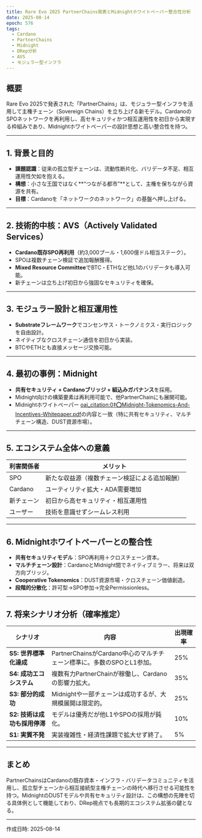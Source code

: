 ```yaml
---
title: Rare Evo 2025 PartnerChains発表とMidnightホワイトペーパー整合性分析
date: 2025-08-14
epoch: 576
tags:
  - Cardano
  - PartnerChains
  - Midnight
  - DRep分析
  - AVS
  - モジュラー型インフラ
---
```


## 概要
Rare Evo 2025で発表された「PartnerChains」は、モジュラー型インフラを活用して主権チェーン（Sovereign Chains）を立ち上げる新モデル。CardanoのSPOネットワークを再利用し、高セキュリティかつ相互運用性を初日から実現する枠組みであり、Midnightホワイトペーパーの設計思想と高い整合性を持つ。

---

## 1. 背景と目的
- **課題認識**：従来の孤立型チェーンは、流動性断片化、バリデータ不足、相互運用性欠如を抱える。
- **構想**：小さな王国ではなく**“つながる都市”**として、主権を保ちながら資源を共有。
- **目標**：Cardanoを「ネットワークのネットワーク」の基盤へ押し上げる。

---

## 2. 技術的中核：AVS（Actively Validated Services）
- **Cardano既存SPO再利用**（約3,000プール・1,600億ドル相当ステーク）。
- SPOは複数チェーン検証で追加報酬獲得。
- **Mixed Resource Committee**でBTC・ETHなど他L1のバリデータも導入可能。
- 新チェーンは立ち上げ初日から強固なセキュリティを確保。

---

## 3. モジュラー設計と相互運用性
- **Substrateフレームワーク**でコンセンサス・トークノミクス・実行ロジックを自由設計。
- ネイティブなクロスチェーン通信を初日から実装。
- BTCやETHとも直接メッセージ交換可能。

---

## 4. 最初の事例：Midnight
- **共有セキュリティ + Cardanoブリッジ + 組込みガバナンス**を採用。
- Midnight向けの構築要素は再利用可能で、他PartnerChainにも展開可能。
- Midnightホワイトペーパー [oai_citation:0‡⭕️Midnight-Tokenomics-And-Incentives-Whitepaper.pdf](file-service://file-AoSHhiwa8EcVW9V98k2GZb)の内容と一致（特に共有セキュリティ、マルチチェーン構造、DUST資源市場）。

---

## 5. エコシステム全体への意義
| 利害関係者 | メリット |
|------------|---------|
| SPO | 新たな収益源（複数チェーン検証による追加報酬） |
| Cardano | ユーティリティ拡大・ADA需要増加 |
| 新チェーン | 初日から高セキュリティ・相互運用性 |
| ユーザー | 技術を意識せずシームレス利用 |

---

## 6. Midnightホワイトペーパーとの整合性
- **共有セキュリティモデル**：SPO再利用＋クロスチェーン資本。
- **マルチチェーン設計**：CardanoとMidnight間でネイティブミラー、将来は双方向ブリッジ。
- **Cooperative Tokenomics**：DUST資源市場・クロスチェーン価値創造。
- **段階的分散化**：許可型→SPO参加→完全Permissionless。

---

## 7. 将来シナリオ分析（確率推定）
| シナリオ | 内容 | 出現確率 |
|----------|------|---------|
| **S5: 世界標準化達成** | PartnerChainsがCardano中心のマルチチェーン標準に。多数のSPOとL1参加。 | 25% |
| **S4: 成功エコシステム** | 複数有力PartnerChainが稼働し、Cardanoの影響力拡大。 | 35% |
| **S3: 部分的成功** | Midnightや一部チェーンは成功するが、大規模展開は限定的。 | 25% |
| **S2: 技術は成功も採用停滞** | モデルは優秀だが他L1やSPOの採用が鈍化。 | 10% |
| **S1: 実質不発** | 実装複雑性・経済性課題で拡大せず終了。 | 5% |

---

## まとめ
PartnerChainsはCardanoの既存資本・インフラ・バリデータコミュニティを活用し、孤立型チェーンから相互接続型主権チェーンの時代へ移行させる可能性を持つ。MidnightのDUSTモデルや共有セキュリティ設計は、この構想の先陣を切る具体例として機能しており、DRep視点でも長期的エコシステム拡張の鍵となる。

---

作成日時: 2025-08-14